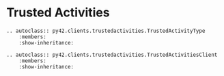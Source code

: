 # Trusted Activities

```{eval-rst}
.. autoclass:: py42.clients.trustedactivities.TrustedActivityType
    :members:
    :show-inheritance:
```

```{eval-rst}
.. autoclass:: py42.clients.trustedactivities.TrustedActivitiesClient
    :members:
    :show-inheritance:
```
